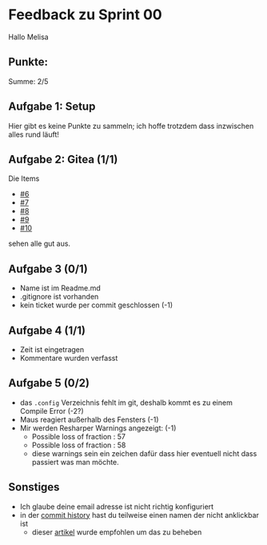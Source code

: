# Feedback zu Sprint 00

Hallo Melisa

## Punkte:

Summe: 2/5

## Aufgabe 1: Setup

Hier gibt es keine Punkte zu sammeln;
ich hoffe trotzdem dass inzwischen alles rund läuft!

## Aufgabe 2: Gitea (1/1)
  
Die Items

- [#6](https://git.sopranium.de/sopra-ws2223/sopra07/issues/6)  
- [#7](https://git.sopranium.de/sopra-ws2223/sopra07/issues/7)  
- [#8](https://git.sopranium.de/sopra-ws2223/sopra07/issues/8)  
- [#9](https://git.sopranium.de/sopra-ws2223/sopra07/issues/9)  
- [#10](https://git.sopranium.de/sopra-ws2223/sopra07/issues/10)

sehen alle gut aus.

## Aufgabe 3 (0/1)

- Name ist im Readme.md
- .gitignore ist vorhanden
- kein ticket wurde per commit geschlossen (-1)

## Aufgabe 4 (1/1)

- Zeit ist eingetragen
- Kommentare wurden verfasst

## Aufgabe 5 (0/2)

- das ```.config``` Verzeichnis fehlt im git, deshalb kommt es zu einem Compile Error (-2?)
- Maus reagiert außerhalb des Fensters (-1)
- Mir werden Resharper Warnings angezeigt: (-1)
	+ Possible loss of fraction : 57
 	+ Possible loss of fraction : 58
 	+ diese warnings sein ein zeichen dafür dass hier eventuell nicht dass passiert was man möchte.

## Sonstiges

- Ich glaube deine email adresse ist nicht richtig konfiguriert
- in der [commit history](https://git.sopranium.de/sopra-ws2223/sopra07/commits/branch/master) hast du teilweise einen namen der nicht anklickbar ist
	+ dieser [artikel](https://git-scm.com/book/en/v2/Getting-Started-First-Time-Git-Setup) wurde empfohlen um das zu beheben